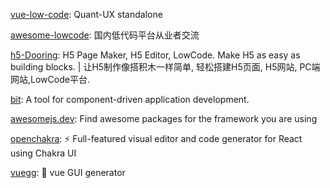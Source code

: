 [vue-low-code](https://github.com/KlausSchaefers/vue-low-code): Quant-UX standalone

[awesome-lowcode](https://github.com/taowen/awesome-lowcode): 国内低代码平台从业者交流

[h5-Dooring](https://github.com/MrXujiang/h5-Dooring): H5 Page Maker, H5 Editor, LowCode. Make H5 as easy as building blocks. | 让H5制作像搭积木一样简单, 轻松搭建H5页面, H5网站, PC端网站,LowCode平台.

[bit](https://github.com/teambit/bit): A tool for component-driven application development.

[awesomejs.dev](https://github.com/Akryum/awesomejs.dev): Find awesome packages for the framework you are using

[openchakra](https://github.com/premieroctet/openchakra): ⚡️ Full-featured visual editor and code generator for React using Chakra UI

[vuegg](https://github.com/vuegg/vuegg): 🐣 vue GUI generator
